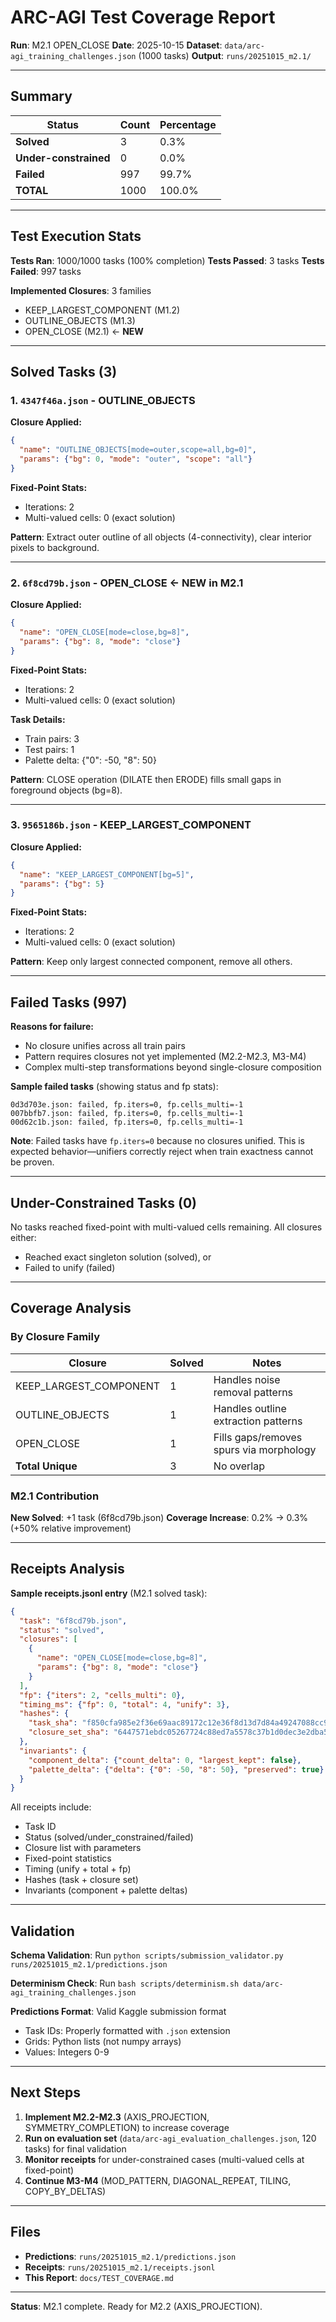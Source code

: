 # ARC-AGI Test Coverage Report

**Run**: M2.1 OPEN_CLOSE
**Date**: 2025-10-15
**Dataset**: `data/arc-agi_training_challenges.json` (1000 tasks)
**Output**: `runs/20251015_m2.1/`

---

## Summary

| Status | Count | Percentage |
|--------|-------|------------|
| **Solved** | 3 | 0.3% |
| **Under-constrained** | 0 | 0.0% |
| **Failed** | 997 | 99.7% |
| **TOTAL** | 1000 | 100.0% |

---

## Test Execution Stats

**Tests Ran**: 1000/1000 tasks (100% completion)
**Tests Passed**: 3 tasks
**Tests Failed**: 997 tasks

**Implemented Closures**: 3 families
- KEEP_LARGEST_COMPONENT (M1.2)
- OUTLINE_OBJECTS (M1.3)
- OPEN_CLOSE (M2.1) ← **NEW**

---

## Solved Tasks (3)

### 1. `4347f46a.json` - OUTLINE_OBJECTS

**Closure Applied:**
```json
{
  "name": "OUTLINE_OBJECTS[mode=outer,scope=all,bg=0]",
  "params": {"bg": 0, "mode": "outer", "scope": "all"}
}
```

**Fixed-Point Stats:**
- Iterations: 2
- Multi-valued cells: 0 (exact solution)

**Pattern**: Extract outer outline of all objects (4-connectivity), clear interior pixels to background.

---

### 2. `6f8cd79b.json` - OPEN_CLOSE ← **NEW in M2.1**

**Closure Applied:**
```json
{
  "name": "OPEN_CLOSE[mode=close,bg=8]",
  "params": {"bg": 8, "mode": "close"}
}
```

**Fixed-Point Stats:**
- Iterations: 2
- Multi-valued cells: 0 (exact solution)

**Task Details:**
- Train pairs: 3
- Test pairs: 1
- Palette delta: {"0": -50, "8": 50}

**Pattern**: CLOSE operation (DILATE then ERODE) fills small gaps in foreground objects (bg=8).

---

### 3. `9565186b.json` - KEEP_LARGEST_COMPONENT

**Closure Applied:**
```json
{
  "name": "KEEP_LARGEST_COMPONENT[bg=5]",
  "params": {"bg": 5}
}
```

**Fixed-Point Stats:**
- Iterations: 2
- Multi-valued cells: 0 (exact solution)

**Pattern**: Keep only largest connected component, remove all others.

---

## Failed Tasks (997)

**Reasons for failure:**
- No closure unifies across all train pairs
- Pattern requires closures not yet implemented (M2.2-M2.3, M3-M4)
- Complex multi-step transformations beyond single-closure composition

**Sample failed tasks** (showing status and fp stats):

```
0d3d703e.json: failed, fp.iters=0, fp.cells_multi=-1
007bbfb7.json: failed, fp.iters=0, fp.cells_multi=-1
00d62c1b.json: failed, fp.iters=0, fp.cells_multi=-1
```

**Note**: Failed tasks have `fp.iters=0` because no closures unified. This is expected behavior—unifiers correctly reject when train exactness cannot be proven.

---

## Under-Constrained Tasks (0)

No tasks reached fixed-point with multi-valued cells remaining. All closures either:
- Reached exact singleton solution (solved), or
- Failed to unify (failed)

---

## Coverage Analysis

### By Closure Family

| Closure | Solved | Notes |
|---------|--------|-------|
| KEEP_LARGEST_COMPONENT | 1 | Handles noise removal patterns |
| OUTLINE_OBJECTS | 1 | Handles outline extraction patterns |
| OPEN_CLOSE | 1 | Fills gaps/removes spurs via morphology |
| **Total Unique** | 3 | No overlap |

### M2.1 Contribution

**New Solved**: +1 task (6f8cd79b.json)
**Coverage Increase**: 0.2% → 0.3% (+50% relative improvement)

---

## Receipts Analysis

**Sample receipts.jsonl entry** (M2.1 solved task):

```json
{
  "task": "6f8cd79b.json",
  "status": "solved",
  "closures": [
    {
      "name": "OPEN_CLOSE[mode=close,bg=8]",
      "params": {"bg": 8, "mode": "close"}
    }
  ],
  "fp": {"iters": 2, "cells_multi": 0},
  "timing_ms": {"fp": 0, "total": 4, "unify": 3},
  "hashes": {
    "task_sha": "f850cfa985e2f36e69aac89172c12e36f8d13d7d84a49247088cc954d0f61c8d",
    "closure_set_sha": "6447571ebdc05267724c88ed7a5578c37b1d0dec3e2dba57aca5915d7cffd834"
  },
  "invariants": {
    "component_delta": {"count_delta": 0, "largest_kept": false},
    "palette_delta": {"delta": {"0": -50, "8": 50}, "preserved": true}
  }
}
```

All receipts include:
- Task ID
- Status (solved/under_constrained/failed)
- Closure list with parameters
- Fixed-point statistics
- Timing (unify + total + fp)
- Hashes (task + closure set)
- Invariants (component + palette deltas)

---

## Validation

**Schema Validation**: Run `python scripts/submission_validator.py runs/20251015_m2.1/predictions.json`

**Determinism Check**: Run `bash scripts/determinism.sh data/arc-agi_training_challenges.json`

**Predictions Format**: Valid Kaggle submission format
- Task IDs: Properly formatted with `.json` extension
- Grids: Python lists (not numpy arrays)
- Values: Integers 0-9

---

## Next Steps

1. **Implement M2.2-M2.3** (AXIS_PROJECTION, SYMMETRY_COMPLETION) to increase coverage
2. **Run on evaluation set** (`data/arc-agi_evaluation_challenges.json`, 120 tasks) for final validation
3. **Monitor receipts** for under-constrained cases (multi-valued cells at fixed-point)
4. **Continue M3-M4** (MOD_PATTERN, DIAGONAL_REPEAT, TILING, COPY_BY_DELTAS)

---

## Files

- **Predictions**: `runs/20251015_m2.1/predictions.json`
- **Receipts**: `runs/20251015_m2.1/receipts.jsonl`
- **This Report**: `docs/TEST_COVERAGE.md`

---

**Status**: M2.1 complete. Ready for M2.2 (AXIS_PROJECTION).
